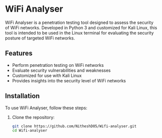 # WiFi Analyser

WiFi Analyser is a penetration testing tool designed to assess the security of WiFi networks. Developed in Python 3 and customized for Kali Linux, this tool is intended to be used in the Linux terminal for evaluating the security posture of targeted WiFi networks.

## Features

- Perform penetration testing on WiFi networks
- Evaluate security vulnerabilities and weaknesses
- Customized for use with Kali Linux
- Provides insights into the security level of WiFi networks

## Installation

To use WiFi Analyser, follow these steps:

1. Clone the repository:

   ```bash
   git clone https://github.com/NitheshD05/Wifi-analyser.git
   cd Wifi-analyser
   ```
